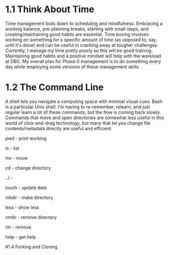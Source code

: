 # 1.1 Think About Time
Time management boils down to scheduling and mindfulness. Embracing a working balance, pre-planning breaks, starting with small steps, and creating/maintaining good habits are essential. Time boxing involves working on something for a specific amount of time (as opposed to, say, until it's done) and can be useful in cracking away at tougher challenges. Currently, I manage my time pretty poorly so this will be good training. Maintaining good habits and a positive mindset will help with the workload at DBC. My overall plan for Phase 0 management is to do something every day while employing some versions of these management skills.

# 1.2 The Command Line


A shell lets you navigate a computing space with minimal visual cues. Bash is a particular Unix shell. I'm having to re-remember, relearn, and just regular learn a lot of these commands, but the flow is coming back slowly. Commands that move and open directories are somewhat less useful in this world of click-and-drag technology, but many that let you change file contents/metadata directly are useful and efficient.





pwd - print working

ls - list

mv - move

cd - change directory

../ -

touch - update date

mkdir - make directory

less - show less

rmdir - remove directory

rm - remove

help - get help





#1.4 Forking and Cloning
